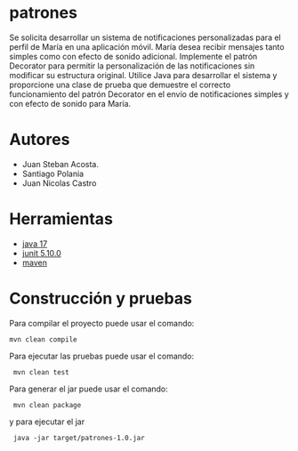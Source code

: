 # patrones

Se solicita desarrollar un sistema de notificaciones personalizadas para el perfil de María en una aplicación móvil. María desea recibir mensajes tanto simples como con efecto de sonido adicional. Implemente el patrón Decorator para permitir la personalización de las notificaciones sin modificar su estructura original. Utilice Java para desarrollar el sistema y proporcione una clase de prueba que demuestre el correcto funcionamiento del patrón Decorator en el envío de notificaciones simples y con efecto de sonido para María.

# Autores

- Juan Steban Acosta.
- Santiago Polania
- Juan Nicolas Castro

# Herramientas

- [java 17](https://adoptium.net/es)
- [junit 5.10.0](https://mvnrepository.com/artifact/org.junit.jupiter/junit-jupiter-api/5.10.0)
- [maven](https://maven.apache.org)


# Construcción y pruebas

Para compilar el proyecto puede usar el comando:

```shell
mvn clean compile
```

Para ejecutar las pruebas puede usar el comando: 

```shell
 mvn clean test
```

Para generar el jar puede usar el comando: 

```shell
 mvn clean package
```

y para ejecutar el jar

```shell
 java -jar target/patrones-1.0.jar
```
